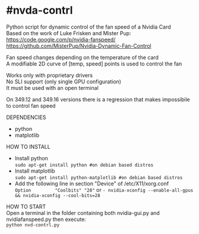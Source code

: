 #nvda-contrl
==========================

Python script for dynamic control of the fan speed of a Nvidia Card  
Based on the work of Luke Frisken and Mister Pup:  
https://code.google.com/p/nvidia-fanspeed/
https://github.com/MisterPup/Nvidia-Dynamic-Fan-Control

Fan speed changes depending on the temperature of the card  
A modifiable 2D curve of [temp, speed] points is used to control the fan  

Works only with proprietary drivers  
No SLI support (only single GPU configuration)  
It must be used with an open terminal  

On 349.12 and 349.16 versions there is a regression that makes impossibile to control fan speed

DEPENDENCIES  
* python  
* matplotlib  

HOW TO INSTALL  
* Install python  
  `sudo apt-get install python #on debian based distros`
* Install matplotlib  
  `sudo apt-get install python-matplotlib #on debian based distros`
* Add the following line in section "Device" of /etc/X11/xorg.conf  
  `Option         "Coolbits" "28"` or `- nvidia-xconfig --enable-all-gpus && nvidia-xconfig --cool-bits=28`

HOW TO START  
Open a terminal in the folder containing both nvidia-gui.py and nvidiafanspeed.py then execute:  
`python nvd-contrl.py`
